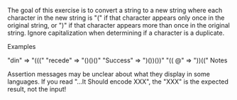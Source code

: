 The goal of this exercise is to convert a string to a new string where each character in the new string is "(" if that character appears only once in the original string, or ")" if that character appears more than once in the original string. Ignore capitalization when determining if a character is a duplicate.

Examples

"din"      =>  "((("
"recede"   =>  "()()()"
"Success"  =>  ")())())"
"(( @"     =>  "))((" 
Notes

Assertion messages may be unclear about what they display in some languages. If you read "...It Should encode XXX", the "XXX" is the expected result, not the input!